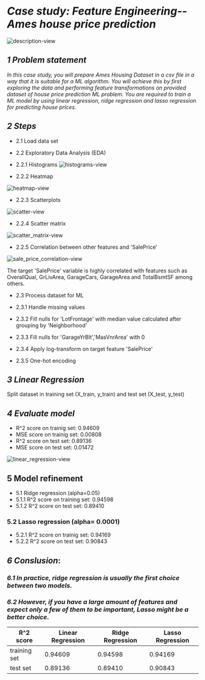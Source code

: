# ***Case study: Feature Engineering-- Ames house price prediction***
![description-view](img/description.png)

## ***1 Problem statement*** 

_In this case study, you will prepare Ames Housing Dataset in a csv file in a way that it is suitable for a ML algorithm. 
You will achieve this by first exploring the data and performing feature transformations on provided dataset of house price prediction ML problem. You are required to train a ML model by using linear regression, ridge regression and lasso regression 
for predicting house prices._

## ***2 Steps***
- 2.1 Load data set 
- 2.2 Exploratory Data Analysis (EDA)
- 2.2.1 Histograms 
![histograms-view](img/histograms.png)

- 2.2.2 Heatmap

![heatmap-view](img/heatmap.png)

- 2.2.3 Scatterplots 

![scatter-view](img/scatterplot.png)


- 2.2.4 Scatter matrix 

![scatter_matrix-view](img/scatter_matrix.png)

-  2.2.5 Correlation between other features and 'SalePrice'

![sale_price_correlation-view](img/sale_price_correlation.png)

The target 'SalePrice' variable is highly correlated with features such as OverallQual, GrLivArea, GarageCars, GarageArea and TotalBsmtSF among others.

- 2.3 Process dataset for ML 

- 2.3.1 Handle missing values 
- 2.3.2  Fill nulls for 'LotFrontage' with median value calculated after grouping by 'Neighborhood'
- 2.3.3 Fill nulls for 'GarageYrBlt','MasVnrArea' with 0
- 2.3.4 Apply log-transform on target feature 'SalePrice'
- 2.3.5 One-hot encoding

## ***3 Linear Regression***

Split dataset in training set (X_train, y_train) and test set (X_test, y_test)

## ***4 Evaluate model***
- R^2 score on trainig set: 0.94609
- MSE score on trainig set: 0.00808
- R^2 score on test set: 0.89136
- MSE score on test set: 0.01472

![linear_regression-view](img/linear_regression.png)

## 5 Model refinement 
- 5.1 Ridge regression (alpha=0.05)
- 5.1.1 R^2 score on training set: 0.94598
- 5.1.2 R^2 score on test set:  0.89410

### 5.2 Lasso regression (alpha= 0.0001)

- 5.2.1 R^2 score on trainig set:  0.94169
- 5.2.2 R^2 score on test set:  0.90843

## ***6 Conslusion***: 
### _6.1 In practice, ridge regression is usually the first choice between two models._
### _6.2 However, if you have a large amount of features and expect only a few of them to be important, Lasso might be a better choice._

|R^2 score |Linear Regression |Ridge Regression |Lasso Regression 
| --- | --- | --- | --- |
|training set| 0.94609 | 0.94598 | 0.94169 |
|test set| 0.89136 |0.89410 |0.90843 |



